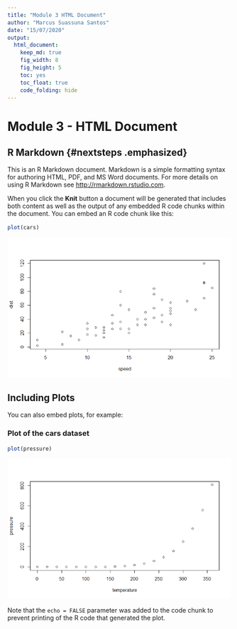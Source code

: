 ```yaml
---
title: "Module 3 HTML Document"
author: "Marcus Suassuna Santos"
date: "15/07/2020"
output:
  html_document:
    keep_md: true 
    fig_width: 8
    fig_height: 5
    toc: yes
    toc_float: true
    code_folding: hide
---
```




# Module 3 - HTML Document

## R Markdown {#nextsteps .emphasized}

This is an R Markdown document. Markdown is a simple formatting syntax for authoring HTML, PDF, and MS Word documents. For more details on using R Markdown see <http://rmarkdown.rstudio.com>.

When you click the **Knit** button a document will be generated that includes both content as well as the output of any embedded R code chunks within the document. You can embed an R code chunk like this:


```r
plot(cars)
```

![](index_files/figure-html/cars-1.png)<!-- -->

## Including Plots

You can also embed plots, for example:

### Plot of the cars dataset


```r
plot(pressure)
```

![](index_files/figure-html/pressure-1.png)<!-- -->

Note that the `echo = FALSE` parameter was added to the code chunk to prevent printing of the R code that generated the plot.

